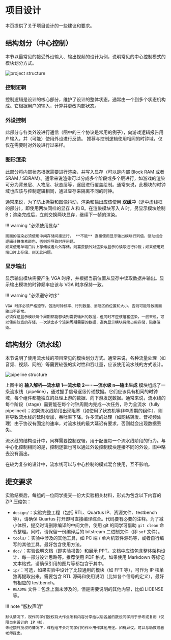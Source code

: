 # 项目设计

本页提供了关于项目设计的一些建议和要求。

## 结构划分（中心控制）

本节以最常见的接受外设输入、输出视频的设计为例，说明常见的中心控制模式的模块划分方式。

![project structure](img/centralized_structure.svg)

### 控制逻辑

控制逻辑是设计的核心部分，维护了设计的整体状态，通常由一个到多个状态机构成。它根据用户的输入，计算并更改内部状态。
### 外设控制

此部分与各类外设进行通信（图中的三个协议是常用的例子），向游戏逻辑报告用户输入，并（可能）使用外设进行反馈。
推荐与控制逻辑使用相同的时钟域，仅仅在需要时对外设进行过采样。

### 图形渲染

此部分将内部状态根据需要进行渲染，并写入显存（可以是内部 Block RAM 或者 SRAM / SDRAM）。通常来说渲染可以分成多个阶段或多个层进行，如游戏的渲染可分为背景层、人物层、状态层等，逐层进行覆盖绘制。通常来说，此模块的时钟域也应该与控制逻辑相同，通过显存来隔离不同的时钟。

通常来说，为了防止撕裂和图像抖动，渲染和输出应该使用 **双缓冲**（途中虚线框的部分），即使用两块同样的显存 A 和 B。在渲染模块写入 A 时，另显示模块绘制 B；渲染完成后，立刻交换两块显存，继续下一帧的渲染。

!!! warning "必须使用显存"

    画面的渲染必须使用中间存储间接进行， **不能** 直接使用显示输出模块行列值，驱动组合逻辑计算像素颜色，否则将导致时序问题。  
    如果使用单端口片上存储或者片外存储，则需要额外对渲染与显示的读写进行仲裁；如果使用双端口片上存储，则无此问题。

### 显示输出

显示输出模块需要产生 VGA 时序，并根据当前位置从显存中读取数据并输出。显示输出模块的时钟频率应该与 VGA 时序保持一致。

!!! warning "必须遵守时序"

    VGA 时序必须严格遵守，包括时钟频率、行列数量、消隐区的位置和大小，否则可能导致画面输出不正常。  
    必须保证显示模块每个周期都能够读到需要输出的数据，但同时不应该阻塞渲染。一般来说，可以使用较宽的存储，一次读出多个渲染周期需要的数据，避免显示模块持续占用存储，阻塞渲染。

## 结构划分（流水线）

本节说明了使用流水线的项目常见的模块划分方式。通常来说，各种流量处理（如音频、视频、网络）等需要较强的实时性和吞吐量，应该使用流水线的方式设计。

![pipeline structure](img/pipeline_structure.svg)

上图中的 **输入解析—流水级 1—流水级 2—$\cdots$—流水级 n—输出生成** 模块组成了一条流水线（pipeline），通过握手信号逐级传递数据。它们应该具有相同的时钟域，每个组件都能独立的处理上游的数据、向下游发送数据。通常来说，流水线的每个阶段（stage）需要能在每个时钟周期内完成一次任务，称为全流水（fully pipelined）；如果流水线阶段出现阻塞（如使用了状态机等非单周期的组件），则将导致流水线的延时增加，吞吐率下降。许多流的处理（如网络转发、音视频处理）由于协议有固定的速率，对流水线的最大延迟有要求，否则就会出现数据丢失。

流水线的结构设计中，同样需要控制逻辑，用于配置每一个流水线阶段的行为。与中心化控制相同的是，控制逻辑也可以通过外设控制模块连接不同的外设，图中略去没有画出。

在较为复杂的设计中，流水线可以与中心控制的模式混合使用，互不影响。

## 提交要求

实验结束后，每组的一位同学提交一份大实验相关材料，形式为包含以下内容的 ZIP 压缩包：

* `design/`：实验完整工程（包括 RTL、Quartus IP、资源文件、testbench 等），请确保 Quartus 打开即可直接编译综合。代码要有必要的注释。为了减小体积，提交时请删除编译的中间文件，使用 git 的同学可借助 `git clean` 命令整理。同时，请保留一份编译后的 bitstream 二进制文件（即 `sof` 文件）。
* `tools/`：实验中涉及的其他工具，如 PC 端 / 单片机软件源码等，或者自行编写的其他工具。最好包含使用方法。
* `doc/`：实验说明文档（即实验报告）和展示 PPT。文档中应该包含整体架构设计、每一部分设计思路等。推荐使用 PDF 格式。如果使用 Markdown 等标记文本格式，请确保引用的图片等都包含于其中。
* `ip/`：可选，如果实验中设计了比较通用的模块（如 FFT 等），可作为 IP 核单独再提取出来。需要包含 RTL 源码和使用说明（比如各个信号的定义），最好有相应的 testbench。
* `README` 文件：包含上面未涉及的，但是需要说明的其他内容，比如 LICENSE 等。
 
!!! note "版权声明"

    默认情况下，视作同学们授权将大作业所有内容分享给以后各届的数设同学用于参考或复用（仅限自主设计的 IP 核）。
    未经额外授权的情况下，课程组不会将同学们的作业用作其他用途。如有异议，可以与助教或者老师提出。
